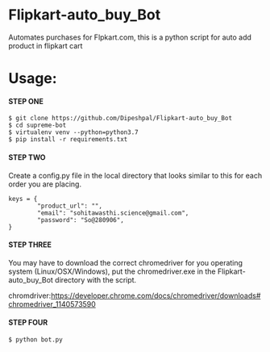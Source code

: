 # Flipkart-auto_buy_Bot

Automates purchases for Flpkart.com, this is a python script for auto add product in flipkart cart

# Usage:

#### STEP ONE
```
$ git clone https://github.com/Dipeshpal/Flipkart-auto_buy_Bot
$ cd supreme-bot
$ virtualenv venv --python=python3.7
$ pip install -r requirements.txt
```

#### STEP TWO
Create a config.py file in the local directory that looks similar to this for each order you are placing.

```
keys = {
        "product_url": "",
        "email": "sohitawasthi.science@gmail.com",
        "password": "So@280906",       
}
```

#### STEP THREE
You may have to download the correct chromedriver for you operating system (Linux/OSX/Windows), put the chromedriver.exe in the Flipkart-auto_buy_Bot directory with the script.

chromdriver:https://developer.chrome.com/docs/chromedriver/downloads#chromedriver_1140573590 

#### STEP FOUR
```
$ python bot.py
```
